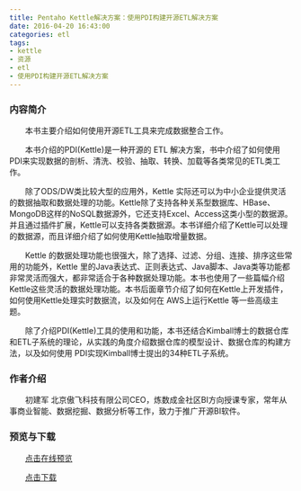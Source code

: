 ```yaml
---
title: Pentaho Kettle解决方案：使用PDI构建开源ETL解决方案
date: 2016-04-20 16:43:00
categories: etl
tags:
- kettle
- 资源
- etl
- 使用PDI构建开源ETL解决方案
---
```


### 内容简介

&emsp;&emsp;本书主要介绍如何使用开源ETL工具来完成数据整合工作。

&emsp;&emsp;本书介绍的PDI(Kettle)是一种开源的 ETL 解决方案，书中介绍了如何使用PDI来实现数据的剖析、清洗、校验、抽取、转换、加载等各类常见的ETL类工作。

&emsp;&emsp;除了ODS/DW类比较大型的应用外，Kettle 实际还可以为中小企业提供灵活的数据抽取和数据处理的功能。Kettle除了支持各种关系型数据库、HBase、MongoDB这样的NoSQL数据源外，它还支持Excel、Access这类小型的数据源。并且通过插件扩展，Kettle可以支持各类数据源。本书详细介绍了Kettle可以处理的数据源，而且详细介绍了如何使用Kettle抽取增量数据。

&emsp;&emsp;Kettle 的数据处理功能也很强大，除了选择、过滤、分组、连接、排序这些常用的功能外，Kettle 里的Java表达式、正则表达式、Java脚本、Java类等功能都非常灵活而强大，都非常适合于各种数据处理功能。本书也使用了一些篇幅介绍Kettle这些灵活的数据处理功能。本书后面章节介绍了如何在Kettle上开发插件，如何使用Kettle处理实时数据流，以及如何在 AWS上运行Kettle 等一些高级主题。

&emsp;&emsp;除了介绍PDI(Kettle)工具的使用和功能，本书还结合Kimball博士的数据仓库和ETL子系统的理论，从实践的角度介绍数据仓库的模型设计、数据仓库的构建方法，以及如何使用 PDI实现Kimball博士提出的34种ETL子系统。

### 作者介绍

&emsp;&emsp;初建军 北京傲飞科技有限公司CEO，炼数成金社区BI方向授课专家，常年从事商业智能、数据挖掘、数据分析等工作，致力于推广开源BI软件。

### 预览与下载

&emsp;&emsp;[点击在线预览](http://7xll3b.com1.z0.glb.clouddn.com/file/pdf/%E8%A7%A3%E5%86%B3%E6%96%B9%E6%A1%88%EF%BC%9A%E4%BD%BF%E7%94%A8PDI%E6%9E%84%E5%BB%BA%E5%BC%80%E6%BA%90ETL%E8%A7%A3%E5%86%B3%E6%96%B9%E6%A1%88_%20PDF%E7%94%B5%E5%AD%90%E4%B9%A6%E4%B8%8B%E8%BD%BD%20%E5%B8%A6%E4%B9%A6%E7%AD%BE%E7%9B%AE%E5%BD%95%20%E5%AE%8C%E6%95%B4%E7%89%88.pdf)

&emsp;&emsp;[点击下载](http://7xll3b.com1.z0.glb.clouddn.com/file/pdf/%E8%A7%A3%E5%86%B3%E6%96%B9%E6%A1%88%EF%BC%9A%E4%BD%BF%E7%94%A8PDI%E6%9E%84%E5%BB%BA%E5%BC%80%E6%BA%90ETL%E8%A7%A3%E5%86%B3%E6%96%B9%E6%A1%88_%20PDF%E7%94%B5%E5%AD%90%E4%B9%A6%E4%B8%8B%E8%BD%BD%20%E5%B8%A6%E4%B9%A6%E7%AD%BE%E7%9B%AE%E5%BD%95%20%E5%AE%8C%E6%95%B4%E7%89%88.rar)